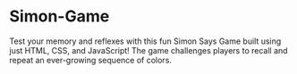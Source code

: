 # Simon-Game
Test your memory and reflexes with this fun Simon Says Game built using just HTML, CSS, and JavaScript! The game challenges players to recall and repeat an ever-growing sequence of colors.
